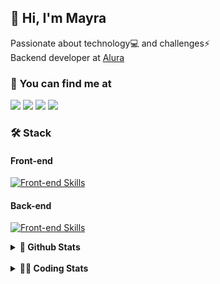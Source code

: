## 👋 Hi, I'm Mayra

Passionate about technology💻 and challenges⚡  
Backend developer at [Alura](https://www.alura.com.br)   

### 💬 You can find me at

<a href="https://mayra.dev" target="_blank" rel="noopener"><img src="https://img.shields.io/badge/-mayra.dev-005FED?style=flat&logo=Google-chrome&logoColor=white"/></a>
<a href="https://linkedin.com/in/mayraamaral" target="_blank" rel="noopener"><img src="https://img.shields.io/badge/-/mayraamaral-0077B5?style=flat&logo=Linkedin&logoColor=white"/></a>
<a href="mailto:mayra@mayra.dev" target="_blank" rel="noopener"><img src="https://img.shields.io/badge/-mayra@mayra.dev-D14836?style=flat&logo=Gmail&logoColor=white"/></a>
<a href="" target="_blank" rel="noopener"><img src="https://img.shields.io/badge/-mayraamaral-7289DA?style=flat&logo=Discord&logoColor=white"/></a>

### 🛠️ Stack
#### Front-end

[![Front-end Skills](https://skillicons.dev/icons?i=react,next,angular,redux,styledcomponents,html,css,sass,js,ts,figma)](https://skillicons.dev)
#### Back-end

[![Front-end Skills](https://skillicons.dev/icons?i=java,spring,hibernate,aws,idea,postgres,mysql,git,linux,bash,nodejs,docker,kubernetes,jenkins)](https://skillicons.dev)


<details>
    <summary><strong>📌 Github Stats</strong></summary>
    <br />
    <div align="center">
        <table>
      <td><img height="160em" src="https://github-readme-stats.vercel.app/api?username=mayraamaral&show_icons=true&theme=algolia&hide_border=true&hide=stars&count_private=true" alt="Readme stats"></td>
      <td><img height="160em" src="https://github-readme-stats.vercel.app/api/top-langs/?username=mayraamaral&&layout=compact&&theme=algolia&hide_border=true&langs_count=6" alt="Language stats"></td>
       </table>
  </div> 
    

  <p align="center">
    <img src="https://github-readme-streak-stats.herokuapp.com?user=mayraamaral&theme=dark&hide_border=true&date_format=j%20M%5B%20Y%5D&locale=pt-br&background=050F2C&ring=0195DD&fire=23AA7D&currStreakLabel=23AA7D" alt="Streak stats">
  </p> 
</details>

<br />

<details>
  <summary><strong>👩‍💻 Coding Stats</strong></summary>
  <br />
  
  <!--START_SECTION:waka-->
![Code Time](http://img.shields.io/badge/Code%20Time-749%20hrs%2018%20mins-blue)

**🐱 My GitHub Data** 

> 📦 589.3 kB Used in GitHub's Storage 
 > 
> 🏆 285 Contributions in the Year 2025
 > 
> 🚫 Not Opted to Hire
 > 
> 📜 64 Public Repositories 
 > 
> 🔑 33 Private Repositories 
 > 
**I'm an Early 🐤** 

```text
🌞 Morning                18122 commits       ██████░░░░░░░░░░░░░░░░░░░   23.09 % 
🌆 Daytime                45876 commits       ███████████████░░░░░░░░░░   58.45 % 
🌃 Evening                14211 commits       █████░░░░░░░░░░░░░░░░░░░░   18.11 % 
🌙 Night                  283 commits         ░░░░░░░░░░░░░░░░░░░░░░░░░   00.36 % 
```
📅 **I'm Most Productive on Wednesday** 

```text
Monday                   15913 commits       █████░░░░░░░░░░░░░░░░░░░░   20.27 % 
Tuesday                  10935 commits       ███░░░░░░░░░░░░░░░░░░░░░░   13.93 % 
Wednesday                20675 commits       ███████░░░░░░░░░░░░░░░░░░   26.34 % 
Thursday                 16107 commits       █████░░░░░░░░░░░░░░░░░░░░   20.52 % 
Friday                   14112 commits       ████░░░░░░░░░░░░░░░░░░░░░   17.98 % 
Saturday                 310 commits         ░░░░░░░░░░░░░░░░░░░░░░░░░   00.39 % 
Sunday                   440 commits         ░░░░░░░░░░░░░░░░░░░░░░░░░   00.56 % 
```


📊 **This Week I Spent My Time On** 

```text
🕑︎ Time Zone: America/Sao_Paulo

💬 Programming Languages: 
Java                     2 hrs 59 mins       ████████████████░░░░░░░░░   62.07 % 
SQL                      1 hr 28 mins        ████████░░░░░░░░░░░░░░░░░   30.63 % 
JavaScript               14 mins             █░░░░░░░░░░░░░░░░░░░░░░░░   05.02 % 
JSP                      5 mins              ░░░░░░░░░░░░░░░░░░░░░░░░░   01.88 % 
JSON                     0 secs              ░░░░░░░░░░░░░░░░░░░░░░░░░   00.34 % 

🔥 Editors: 
IntelliJ IDEA            4 hrs 46 mins       █████████████████████████   98.84 % 
VS Code                  3 mins              ░░░░░░░░░░░░░░░░░░░░░░░░░   01.16 % 

💻 Operating System: 
Linux                    4 hrs 49 mins       █████████████████████████   100.00 % 
```

**I Mostly Code in Java** 

```text
Java                     126 repos           ███████░░░░░░░░░░░░░░░░░░   28.12 % 
JavaScript               102 repos           ██████░░░░░░░░░░░░░░░░░░░   22.77 % 
TypeScript               84 repos            █████░░░░░░░░░░░░░░░░░░░░   18.75 % 
Python                   4 repos             ░░░░░░░░░░░░░░░░░░░░░░░░░   00.89 % 
Dockerfile               1 repo              ░░░░░░░░░░░░░░░░░░░░░░░░░   00.22 % 
```




 Last Updated on 19/02/2025 19:18:54 UTC
<!--END_SECTION:waka-->

</details>
